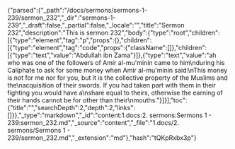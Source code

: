 {"parsed":{"_path":"/docs/sermons/sermons-1-239/sermon_232","_dir":"sermons-1-239","_draft":false,"_partial":false,"_locale":"","title":"Sermon 232","description":"This is sermon 232","body":{"type":"root","children":[{"type":"element","tag":"p","props":{},"children":[{"type":"element","tag":"code","props":{"className":[]},"children":[{"type":"text","value":"Abdullah ibn Zama"}]},{"type":"text","value":"ah who was one of the followers of Amir al-mu'minin came to him\nduring his Caliphate to ask for some money when Amir al-mu'minin said:\nThis money is not for me nor for you, but it is the collective property of the Muslims and the\nacquisition of their swords. If you had taken part with them in their fighting you would have a\nshare equal to theirs, otherwise the earning of their hands cannot be for other than their\nmouths."}]}],"toc":{"title":"","searchDepth":2,"depth":2,"links":[]}},"_type":"markdown","_id":"content:1.docs:2. sermons:Sermons 1 - 239:sermon_232.md","_source":"content","_file":"1.docs/2. sermons/Sermons 1 - 239/sermon_232.md","_extension":"md"},"hash":"tQKpRxbx3p"}